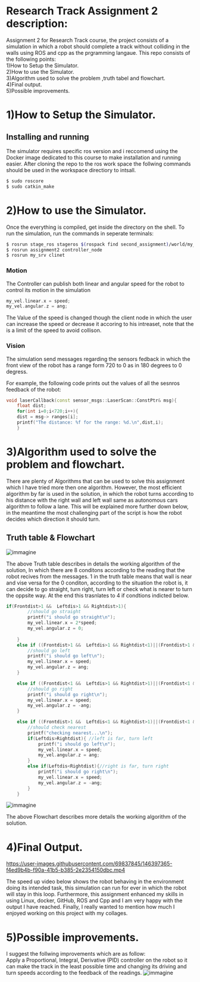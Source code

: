 # Research Track Assignment 2 description:
Assignment 2 for Research Track course, the project consists of a simulation in which a robot should complete a track without colliding in the walls using ROS and cpp as the prgramming langaue.
This repo consists of the following points:  
 1)How to Setup the Simulator.  
 2)How to use the Simulator.  
 3)Algorithm used to solve the problem ,truth tabel and flowchart.  
 4)Final output.  
 5)Possible improvements.  

1)How to Setup the Simulator.  
================================

Installing and running
----------------------

The simulator requires specific ros version and i reccomend using the Docker image dedicated to this course to make installation and running easier. After cloning the repo to the ros work space the follwing commands should be used in the workspace directiory to intsall.

```bash
$ sudo roscore
$ sudo catkin_make
```

2)How to use the Simulator.  
================================
Once the everything is compiled, get inside the directory on the shell. To run the simulation, run the commands in seperate terminals:

```bash
$ rosrun stage_ros stageros $(rospack find second_assignment)/world/my_world.world
$ rosrun assignment2 controller_node 
$ rosrun my_srv clinet
```

### Motion ###

The Controller can publish both linear and angular speed for the robot to control its motion in the simulation

```cpp
my_vel.linear.x = speed;
my_vel.angular.z = ang;
```
The Value of the speed is changed though the client node in which the user can increase the speed or decrease it accoring to his intreaset, note that the is a limit of the speed to avoid collison.


### Vision ###

The simulation send messages regarding the sensors fedback in which the front view of the robot has a range form 720 to 0 as in 180 degrees to 0 degress.

For example, the following code prints out the values of all the sesnros feedback of the robot:

```cpp
void laserCallback(const sensor_msgs::LaserScan::ConstPtr& msg){
    float dist;
    for(int i=0;i<720;i++){
    dist = msg-> ranges[i];
    printf("The distance: %f for the range: %d.\n",dist,i);
    }
```


3)Algorithm used to solve the problem and flowchart. 
================================
There are plenty of Algorithms that can be used to solve this assignment which I have tried more then one algorithm.
However, the most efficient algorithm by far is used in the solution, in which the robot turns according to his distance with the right wall and left wall same as autonomous cars algorithm to follow a lane. This will be explained more further down below, in the meantime the most challenging part of the script is how the robot decides which direction it should turn.  

Truth table & Flowchart
---------

![immagine](https://github.com/youssefattia98/Research-Track-Assignment-2/blob/main/Left%20distance-1.jpg)  

The above Truth table describes in details the working algorithm of the solution, In which there are 8 conditons according to the reading that the robot recives from the messages. 1 in the truth table means that wall is near and vise versa for the 0 conditon, according to the situation the robot is, it can decide to go straight, turn right, turn left or check what is nearer to turn the oppsite way. At the end this trasnlates to 4 if condtions indicted below.

```cpp
if(Frontdist>1 &&  Leftdis>1 && Rightdist>1){
		//should go straight
		printf("i should go straight\n");
		my_vel.linear.x = 2*speed;
		my_vel.angular.z = 0;
	
	}
	else if ((Frontdist>1 &&  Leftdis>1 && Rightdist<1)||(Frontdist>1 &&  Leftdis<1 && Rightdist<1)){
		//should go left
		printf("i should go left\n");
		my_vel.linear.x = speed;
		my_vel.angular.z = ang;
	}

	else if ((Frontdist<1 &&  Leftdis>1 && Rightdist>1)||(Frontdist<1 &&  Leftdis<1 && Rightdist>1)){
		//should go right
		printf("i should go right\n");
		my_vel.linear.x = speed;
		my_vel.angular.z = -ang;
	}

	else if ((Frontdist>1 &&  Leftdis<1 && Rightdist>1)||(Frontdist<1 &&  Leftdis>1 && Rightdist<1)||(Frontdist<1 &&  Leftdis<1 && Rightdist<1)){
		//should check nearest
		printf("checking nearest...\n");
		if(Leftdis>Rightdist){ //left is far, turn left
			printf("i should go left\n");
			my_vel.linear.x = speed;
			my_vel.angular.z = ang;
		}
		else if(Leftdis<Rightdist){//right is far, turn right
			printf("i should go right\n");
			my_vel.linear.x = speed;
			my_vel.angular.z = -ang;
		}
	}
```


![immagine](https://github.com/youssefattia98/Research-Track-Assignment-2/blob/main/Untitled%20Diagram.jpg)  

The above Flowchart describes more details the working algorithm of the solution.

4)Final Output. 
================================

https://user-images.githubusercontent.com/69837845/146397365-f4ed9b4b-f90a-41b5-b385-2e2354150dbc.mp4


The speed up video below shows the robot behaving in the environment doing its intended task, this simulation can run for ever in which the robot will stay in this loop. Furthermore, this assignment enhanced my skills in using Linux, docker, GitHub, ROS and Cpp and I am very happy with the output I have reached.
Finally, I really wanted to mention how much I enjoyed working on this project with my collages.  





5)Possible improvements.  
================================
I suggest the follwing improvements which are as follow:  
     Apply a Proportional, Integral, Derivative (PID) controller on the robot so it can make the track in the least possible time and changing its driving and turn speeds according to the feedback of the readings. 
            ![immagine](https://github.com/youssefattia98/Research-Track-Assignment-2/blob/main/68747470733a2f2f626c6f672e776573742d63732e636f6d2f68732d66732f6875622f3333313739382f66696c652d3438393932363132382d6769662f426c6f675f50696374757265732f576861745f69735f5049445f436f6e74726f6c2e6769663f743d313532383731.gif)  
